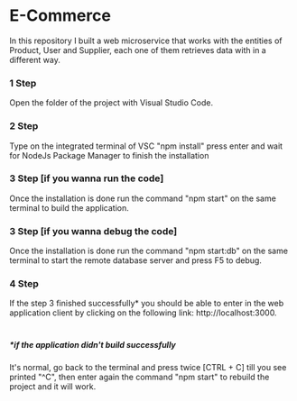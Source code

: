 # E-Commerce

In this repository I built a web microservice that works with the entities of Product, User and Supplier, each one of them retrieves data with in a different way.

### 1 Step

Open the folder of the project with Visual Studio Code.

### 2 Step

Type on the integrated terminal of VSC "npm install" press enter and wait for NodeJs Package Manager to finish the installation

### 3 Step [if you wanna run the code]

Once the installation is done run the command "npm start" on the same terminal to build the application.

### 3 Step [if you wanna debug the code]

Once the installation is done run the command "npm start:db" on the same terminal to start the remote database server and press F5 to debug.

### 4 Step

If the step 3 finished successfully\* you should be able to enter in the web application client by clicking on the following link: http://localhost:3000.

#

#

#

#

#

##### \*if the application didn't build successfully

It's normal, go back to the terminal and press twice [CTRL + C] till you see printed "^C", then enter again the command "npm start" to rebuild the project and it will work.
